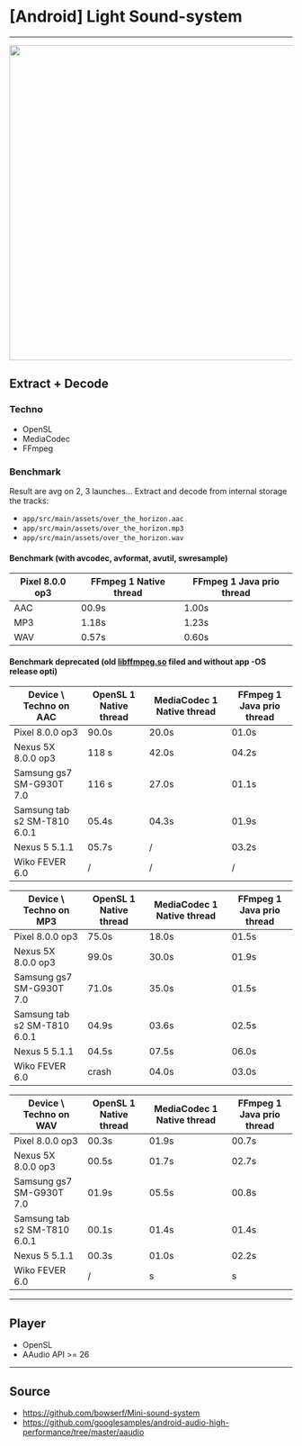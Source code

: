# [Android] Light Sound-system

----

<p align="center">
	<a margin="20px 0" href="https://github.com/Mercandj/light-android-audio/tree/master/soundsystemnative/src/main/jni">
		<img  src="https://raw.github.com/Mercandj/light-android-audio/master/screenshot.png" width="560" />
	</a>
</p>

## Extract + Decode


### Techno

* OpenSL
* MediaCodec
* FFmpeg

### Benchmark 

Result are avg on 2, 3 launches...
Extract and decode from internal storage the tracks:
 * `app/src/main/assets/over_the_horizon.aac`
 * `app/src/main/assets/over_the_horizon.mp3`
 * `app/src/main/assets/over_the_horizon.wav`


#### Benchmark (with avcodec, avformat, avutil, swresample)

| Pixel 8.0.0 op3 | FFmpeg 1 Native thread | FFmpeg 1 Java prio thread |
|-----------------|------------------------|---------------------------|
| AAC             | 00.9s                  | 1.00s                     |
| MP3             | 1.18s                  | 1.23s                     |
| WAV             | 0.57s                  | 0.60s                     |


#### Benchmark deprecated (old [libffmpeg.so](https://github.com/tuarua/FFmpeg-for-Android-Prebuilt) filed and without app -OS release opti)

| Device \ Techno on AAC       | OpenSL 1 Native thread | MediaCodec 1 Native thread | FFmpeg 1 Java prio thread |
|------------------------------|------------------------|----------------------------|---------------------------|
| Pixel 8.0.0 op3              | 90.0s                  | 20.0s                      | 01.0s                     |
| Nexus 5X 8.0.0 op3           | 118 s                  | 42.0s                      | 04.2s                     |  
| Samsung gs7 SM-G930T 7.0     | 116 s                  | 27.0s                      | 01.1s                     |
| Samsung tab s2 SM-T810 6.0.1 | 05.4s                  | 04.3s                      | 01.9s                     |
| Nexus 5 5.1.1                | 05.7s                  | /                          | 03.2s                     |
| Wiko FEVER 6.0               | /                      | /                          | /                         |

| Device \ Techno on MP3       | OpenSL 1 Native thread | MediaCodec 1 Native thread | FFmpeg 1 Java prio thread |
|------------------------------|------------------------|----------------------------|---------------------------|
| Pixel 8.0.0 op3              | 75.0s                  | 18.0s                      | 01.5s                     |
| Nexus 5X 8.0.0 op3           | 99.0s                  | 30.0s                      | 01.9s                     |
| Samsung gs7 SM-G930T 7.0     | 71.0s                  | 35.0s                      | 01.5s                     |
| Samsung tab s2 SM-T810 6.0.1 | 04.9s                  | 03.6s                      | 02.5s                     |
| Nexus 5 5.1.1                | 04.5s                  | 07.5s                      | 06.0s                     |
| Wiko FEVER 6.0               | crash                  | 04.0s                      | 03.0s                     |

| Device \ Techno on WAV       | OpenSL 1 Native thread | MediaCodec 1 Native thread | FFmpeg 1 Java prio thread |
|------------------------------|------------------------|----------------------------|---------------------------|
| Pixel 8.0.0 op3              | 00.3s                  | 01.9s                      | 00.7s                     |
| Nexus 5X 8.0.0 op3           | 00.5s                  | 01.7s                      | 02.7s                     |
| Samsung gs7 SM-G930T 7.0     | 01.9s                  | 05.5s                      | 00.8s                     |
| Samsung tab s2 SM-T810 6.0.1 | 00.1s                  | 01.4s                      | 01.4s                     |
| Nexus 5 5.1.1                | 00.3s                  | 01.0s                      | 02.2s                     |
| Wiko FEVER 6.0               | /                      |     s                      |     s                     |


----

## Player

* OpenSL
* AAudio API >= 26

----

## Source
 
 * https://github.com/bowserf/Mini-sound-system
 * https://github.com/googlesamples/android-audio-high-performance/tree/master/aaudio
